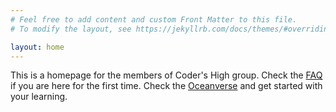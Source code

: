 ```yaml
---
# Feel free to add content and custom Front Matter to this file.
# To modify the layout, see https://jekyllrb.com/docs/themes/#overriding-theme-defaults

layout: home
---
```


This is a homepage for the members of Coder's High group. Check the [FAQ](/codershigh/faq/)  if you are here for the first time. Check the [Oceanverse](/codershigh/oceanverse/) and get started with your learning. 
